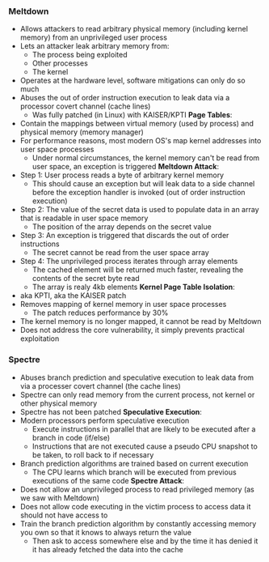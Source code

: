### Meltdown
 - Allows attackers to read arbitrary physical memory (including kernel memory) from an unprivileged user process
 - Lets an attacker leak arbitrary memory from:
	 - The process being exploited
	 - Other processes
	 - The kernel
 - Operates at the hardware level, software mitigations can only do so much
 - Abuses the out of order instruction execution to leak data via a processor covert channel (cache lines)
	 - Was fully patched (in Linux) with KAISER/KPTI
**Page Tables**:
 - Contain the mappings between virtual memory (used by process) and physical memory (memory manager)
 - For performance reasons, most modern OS's map kernel addresses into user space processes
	 - Under normal circumstances, the kernel memory can't be read from user space, an exception is triggered
**Meltdown Attack**:
 - Step 1: User process reads a byte of arbitrary kernel memory
	 - This should cause an exception but will leak data to a side channel before the exception handler is invoked (out of order instruction execution)
 - Step 2: The value of the secret data is used to populate data in an array that is readable in user space memory
	 - The position of the array depends on the secret value
 - Step 3: An exception is triggered that discards the out of order instructions
	 - The secret cannot be read from the user space array
 - Step 4: The unprivileged process iterates through array elements
	 - The cached element will be returned much faster, revealing the contents of the secret byte read
	 - The array is realy 4kb elements
**Kernel Page Table Isolation**:
 - aka KPTI, aka the KAISER patch
 - Removes mapping of kernel memory in user space processes
	 - The patch reduces performance by 30%
 - The kernel memory is no longer mapped, it cannot be read by Meltdown
 - Does not address the core vulnerability, it simply prevents practical exploitation

### Spectre
 - Abuses branch prediction and speculative execution to leak data from via a processer covert channel (the cache lines)
 - Spectre can only read memory from the current process, not kernel or other physical memory
 - Spectre has not been patched
**Speculative Execution**:
 - Modern processors perform speculative execution
	 - Execute instructions in parallel that are likely to be executed after a branch in code (if/else)
	 - Instructions that are not executed cause a pseudo CPU snapshot to be taken, to roll back to if necessary
 - Branch prediction algorithms are trained based on current execution
	 - The CPU learns which branch will be executed from previous executions of the same code
**Spectre Attack**:
 - Does not allow an unprivileged process to read privileged memory (as we saw with Meltdown)
 - Does not allow code executing in the victim process to access data it should not have access to
 - Train the branch prediction algorithm by constantly accessing memory you own so that it knows to always return the value
	 - Then ask to access somewhere else and by the time it has denied it it has already fetched the data into the cache

